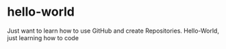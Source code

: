 # hello-world
Just want to learn how to use GitHub and create Repositories.
Hello-World, just learning how to code
